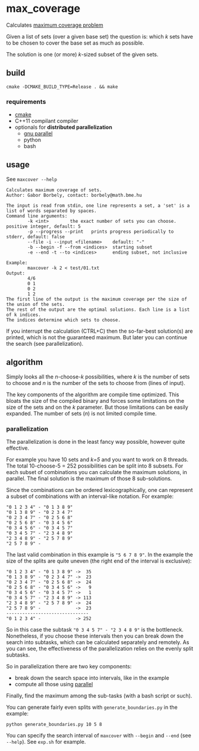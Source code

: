 # max_coverage
Calculates [maximum coverage problem](https://en.wikipedia.org/wiki/Maximum_coverage_problem)

Given a list of sets (over a given base set) the question is: which _k_ sets have to be chosen to cover the base set as much as possible.

The solution is one (or more) _k_-sized subset of the given sets.

## build

    cmake -DCMAKE_BUILD_TYPE=Release . && make

### requirements
* [cmake](https://cmake.org/)
* C++11 compilant compiler
* optionals for __distributed parallelization__
  * [gnu parallel](https://www.gnu.org/software/parallel/) 
  * python
  * bash 

## usage
See `maxcover --help`

    Calculates maximum coverage of sets.
    Author: Gabor Borbely, contact: borbely@math.bme.hu

    The input is read from stdin, one line represents a set, a 'set' is a list of words separated by spaces.
    Command line arguments:
            -k <int>        the exact number of sets you can choose. positive integer, default: 5
            -p --progress --print   prints progress periodically to stderr, default: false
            --file -i --input <filename>    default: "-"
            -b --begin -f --from <indices>  starting subset
            -e --end -t --to <indices>      ending subset, not inclusive

    Example:
            maxcover -k 2 < test/01.txt
    Output:
            4/6
            0 1
            0 2
            1 2
    The first line of the output is the maximum coverage per the size of the union of the sets.
    The rest of the output are the optimal solutions. Each line is a list of k indices.
    The indices determine which sets to choose.

If you interrupt the calculation (CTRL+C) then the so-far-best solution(s) are printed, which is not the guaranteed maximum.
But later you can continue the search (see parallelization).

## algorithm
Simply looks all the *n*-choose-*k* possibilities, where _k_ is the number of sets to choose and _n_ is the number of the sets to choose from (lines of input).

The key components of the algorithm are compile time optimized.
This bloats the size of the compiled binary and forces some limitations on the size of the sets and on the _k_ parameter.
But those limitations can be easily expanded.
The number of sets (_n_) is not limited compile time.

### parallelization
The parallelization is done in the least fancy way possible, however quite effective.

For example you have 10 sets and _k=5_ and you want to work on 8 threads.
The total 10-choose-5 = 252  possibilities can be split into 8 subsets.
For each subset of combinations you can calculate the maximum solutions, in parallel.
The final solution is the maximum of those 8 sub-solutions.

Since the combinations can be ordered lexicographically, one can represent a subset of combinations with an interval-like notation.
For example:

    "0 1 2 3 4" - "0 1 3 8 9"
    "0 1 3 8 9" - "0 2 3 4 7"
    "0 2 3 4 7" - "0 2 5 6 8"
    "0 2 5 6 8" - "0 3 4 5 6"
    "0 3 4 5 6" - "0 3 4 5 7"
    "0 3 4 5 7" - "2 3 4 8 9"
    "2 3 4 8 9" - "2 5 7 8 9"
    "2 5 7 8 9" - 
   
The last valid combination in this example is `"5 6 7 8 9"`.
In the example the size of the splits are quite uneven (the right end of the interval is exclusive):

    "0 1 2 3 4" - "0 1 3 8 9" ->  35
    "0 1 3 8 9" - "0 2 3 4 7" ->  23
    "0 2 3 4 7" - "0 2 5 6 8" ->  24
    "0 2 5 6 8" - "0 3 4 5 6" ->   9
    "0 3 4 5 6" - "0 3 4 5 7" ->   1
    "0 3 4 5 7" - "2 3 4 8 9" -> 113
    "2 3 4 8 9" - "2 5 7 8 9" ->  24
    "2 5 7 8 9" -             ->  23
    -------------------------------
    "0 1 2 3 4" -             -> 252

So in this case the subtask `"0 3 4 5 7" - "2 3 4 8 9"` is the bottleneck.
Nonetheless, if you choose these intervals then you can break down the search into subtasks, which can be calculated separately and remotely.
As you can see, the effectiveness of the parallelization relies on the evenly split subtasks.

So in parallelization there are two key components:
* break down the search space into intervals, like in the example
* compute all those using [parallel](https://www.gnu.org/software/parallel/)

Finally, find the maximum among the sub-tasks (with a bash script or such).

You can generate fairly even splits with `generate_boundaries.py` in the example:

    python generate_boundaries.py 10 5 8

You can specify the search interval of `maxcover` with `--begin` and `--end` (see `--help`).
See `exp.sh` for example.
